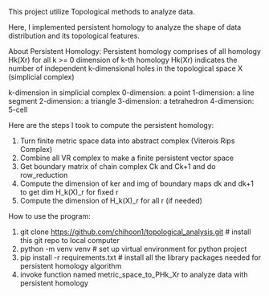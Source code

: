 This project utilize Topological methods to analyze data.

Here, I implemented persistent homology to analyze the shape of data distribution and its topological features.


About Persistent Homology:
Persistent homology comprises of all homology Hk(Xr) for all k >= 0
dimension of k-th homology Hk(Xr) indicates the number of independent k-dimensional holes in the topological space X (simplicial complex)

k-dimension in simplicial complex
0-dimension: a point
1-dimension: a line segment
2-dimension: a triangle
3-dimension: a tetrahedron
4-dimension: 5-cell

Here are the steps I took to compute the persistent homology:

1. Turn finite metric space data into abstract complex (Viterois Rips Complex)
2. Combine all VR complex to make a finite persistent vector space
3. Get boundary matrix of chain complex Ck and Ck+1 and do row_reduction
4. Compute the dimension of ker and img of boundary maps dk and dk+1 to get dim H_k(X)_r for fixed r
5. Compute the dimension of H_k(X)_r for all r (if needed)


How to use the program:

1. git clone https://github.com/chihoon1/topological_analysis.git  # install this git repo to local computer
2. python -m venv venv  # set up virtual environment for python project
3. pip install -r requirements.txt  # install all the library packages needed for persistent homology algorithm
4. invoke function named metric_space_to_PHk_Xr to analyze data with persistent homology


